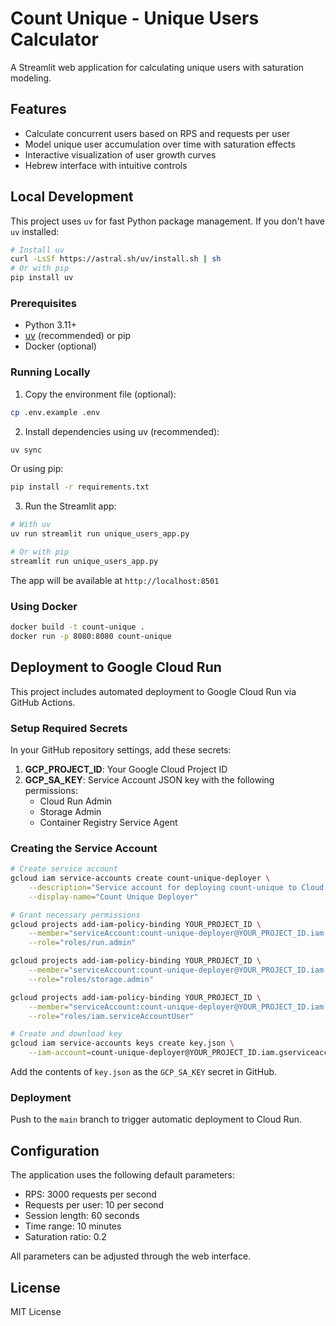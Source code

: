 # Count Unique - Unique Users Calculator

A Streamlit web application for calculating unique users with saturation modeling.

## Features

- Calculate concurrent users based on RPS and requests per user
- Model unique user accumulation over time with saturation effects
- Interactive visualization of user growth curves
- Hebrew interface with intuitive controls

## Local Development

This project uses `uv` for fast Python package management. If you don't have `uv` installed:

```bash
# Install uv
curl -LsSf https://astral.sh/uv/install.sh | sh
# Or with pip
pip install uv
```

### Prerequisites
- Python 3.11+
- [uv](https://docs.astral.sh/uv/) (recommended) or pip
- Docker (optional)

### Running Locally

1. Copy the environment file (optional):
```bash
cp .env.example .env
```

2. Install dependencies using uv (recommended):
```bash
uv sync
```

Or using pip:
```bash
pip install -r requirements.txt
```

3. Run the Streamlit app:
```bash
# With uv
uv run streamlit run unique_users_app.py

# Or with pip
streamlit run unique_users_app.py
```

The app will be available at `http://localhost:8501`

### Using Docker

```bash
docker build -t count-unique .
docker run -p 8080:8080 count-unique
```

## Deployment to Google Cloud Run

This project includes automated deployment to Google Cloud Run via GitHub Actions.

### Setup Required Secrets

In your GitHub repository settings, add these secrets:

1. **GCP_PROJECT_ID**: Your Google Cloud Project ID
2. **GCP_SA_KEY**: Service Account JSON key with the following permissions:
   - Cloud Run Admin
   - Storage Admin
   - Container Registry Service Agent

### Creating the Service Account

```bash
# Create service account
gcloud iam service-accounts create count-unique-deployer \
    --description="Service account for deploying count-unique to Cloud Run" \
    --display-name="Count Unique Deployer"

# Grant necessary permissions
gcloud projects add-iam-policy-binding YOUR_PROJECT_ID \
    --member="serviceAccount:count-unique-deployer@YOUR_PROJECT_ID.iam.gserviceaccount.com" \
    --role="roles/run.admin"

gcloud projects add-iam-policy-binding YOUR_PROJECT_ID \
    --member="serviceAccount:count-unique-deployer@YOUR_PROJECT_ID.iam.gserviceaccount.com" \
    --role="roles/storage.admin"

gcloud projects add-iam-policy-binding YOUR_PROJECT_ID \
    --member="serviceAccount:count-unique-deployer@YOUR_PROJECT_ID.iam.gserviceaccount.com" \
    --role="roles/iam.serviceAccountUser"

# Create and download key
gcloud iam service-accounts keys create key.json \
    --iam-account=count-unique-deployer@YOUR_PROJECT_ID.iam.gserviceaccount.com
```

Add the contents of `key.json` as the `GCP_SA_KEY` secret in GitHub.

### Deployment

Push to the `main` branch to trigger automatic deployment to Cloud Run.

## Configuration

The application uses the following default parameters:
- RPS: 3000 requests per second
- Requests per user: 10 per second
- Session length: 60 seconds
- Time range: 10 minutes
- Saturation ratio: 0.2

All parameters can be adjusted through the web interface.

## License

MIT License